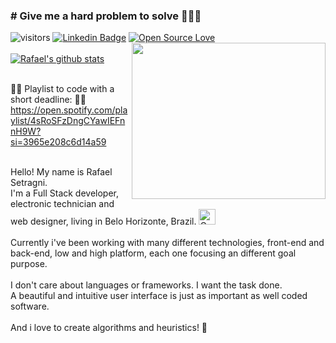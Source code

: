 ### # Give me a hard problem to solve &#129470;&#129470;&#129470;

![visitors](https://visitor-badge.laobi.icu/badge?page_id=rafaelsetragni)
[![Linkedin Badge](https://img.shields.io/badge/-LinkedIn-blue?style=flat-square&logo=Linkedin&logoColor=white&link=https://www.linkedin.com/in/rafael-setragni)](https://www.linkedin.com/in/rafael-setragni/)
[![Open Source Love](https://badges.frapsoft.com/os/v1/open-source.svg?v=102)](https://github.com/ellerbrock/open-source-badge/)
<img align="right" width="310px" height="250px" src="https://user-images.githubusercontent.com/40064496/120735130-6c9e2300-c4c0-11eb-8346-94429163466a.gif" />
<br><br>
[![Rafael's github stats](https://github-readme-stats.vercel.app/api?username=rafaelsetragni&theme=dark&show_icons=true&count_private=true)](https://github.com/rafaelsetragni)
<br><br>

&#127925;&#127925; Playlist to code with a short deadline: &#127925;&#127925;<br>
https://open.spotify.com/playlist/4sRoSFzDngCYawIEFnnH9W?si=3965e208c6d14a59
<br><br>

Hello! My name is Rafael Setragni.<br>
I'm a Full Stack developer, electronic technician and web designer, living in Belo Horizonte, Brazil. <span><img src="https://images.emojiterra.com/google/android-11/128px/1f1e7-1f1f7.png" alt="Google (Android 11)" width="27" height="25"></span>
<br><br>
Currently i've been working with many different technologies, front-end and back-end, low and high platform, each one focusing an different goal purpose.
<br><br>
I don't care about languages or frameworks. I want the task done.<br>
A beautiful and intuitive user interface is just as important as well coded software.
<br><br>
And i love to create algorithms and heuristics! &#128153;
  
